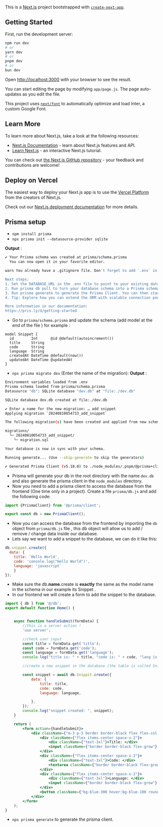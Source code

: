 This is a [Next.js](https://nextjs.org/) project bootstrapped with [`create-next-app`](https://github.com/vercel/next.js/tree/canary/packages/create-next-app).

## Getting Started

First, run the development server:

```bash
npm run dev
# or
yarn dev
# or
pnpm dev
# or
bun dev
```

Open [http://localhost:3000](http://localhost:3000) with your browser to see the result.

You can start editing the page by modifying `app/page.js`. The page auto-updates as you edit the file.

This project uses [`next/font`](https://nextjs.org/docs/basic-features/font-optimization) to automatically optimize and load Inter, a custom Google Font.

## Learn More

To learn more about Next.js, take a look at the following resources:

- [Next.js Documentation](https://nextjs.org/docs) - learn about Next.js features and API.
- [Learn Next.js](https://nextjs.org/learn) - an interactive Next.js tutorial.

You can check out [the Next.js GitHub repository](https://github.com/vercel/next.js/) - your feedback and contributions are welcome!

## Deploy on Vercel

The easiest way to deploy your Next.js app is to use the [Vercel Platform](https://vercel.com/new?utm_medium=default-template&filter=next.js&utm_source=create-next-app&utm_campaign=create-next-app-readme) from the creators of Next.js.

Check out our [Next.js deployment documentation](https://nextjs.org/docs/deployment) for more details.

## Prisma setup

-  `npm install prisma`
-  `npx prisma init --datasource-provider sqlite `

**Output** : 
```bash
✔ Your Prisma schema was created at prisma/schema.prisma
  You can now open it in your favorite editor.

warn You already have a .gitignore file. Don't forget to add `.env` in it to not commit any private information.

Next steps:
1. Set the DATABASE_URL in the .env file to point to your existing database. If your database has no tables yet, read https://pris.ly/d/getting-started
2. Run prisma db pull to turn your database schema into a Prisma schema.
3. Run prisma generate to generate the Prisma Client. You can then start querying your database.
4. Tip: Explore how you can extend the ORM with scalable connection pooling, global caching, and real-time database events. Read: https://pris.ly/cli/beyond-orm

More information in our documentation:
https://pris.ly/d/getting-started

```
-  Go to `prisma/schema.prisma` and update the schema (add model at the end of the file ) for example : 
```prisma
model Snippet {
  id        Int      @id @default(autoincrement())
  title     String
  code      String
  language  String
  createdAt DateTime @default(now())
  updatedAt DateTime @updatedAt
}
```
-  `npx prisma migrate dev` (Enter the name of the migration):
   **Output** :
```bash
Environment variables loaded from .env
Prisma schema loaded from prisma/schema.prisma
Datasource "db": SQLite database "dev.db" at "file:./dev.db"

SQLite database dev.db created at file:./dev.db

✔ Enter a name for the new migration: … add snippet
Applying migration `20240810054733_add_snippet`

The following migration(s) have been created and applied from new schema changes:

migrations/
  └─ 20240810054733_add_snippet/
    └─ migration.sql

Your database is now in sync with your schema.

Running generate... (Use --skip-generate to skip the generators)

✔ Generated Prisma Client (v5.18.0) to ./node_modules/.pnpm/@prisma+client@5.18.0_prisma@5.18.0/node_modules/@prisma/client in 38ms


```

- Prisma will generate your db in the root directory with the name `dev.db` and also generate the prisma client in the `node_modules` directory.
- Now you need to add a prisma client to access the database from the frontend (One time only in a project).
  Create a file `prisma/db.js` and add the following code:
```javascript
import {PrismaClient} from '@prisma/client';

export const db = new PrismaClient();
```
- Now you can access the database from the frontend by importing the `db` object from `prisma/db.js` file , this db object will allow us to add / remove / change data inside our database.
- Lets say we want to add a snippet to the database, we can do it like this:
```javascript
db.snippet.create({
  data: {
    title: 'Hello World',
    code: 'console.log("Hello World")',
    language: 'javascript'
    }
});
```
- Make sure the db.**name**.create is **exactly** the same as the model name in the schema in our example its Snippet .
- In our frontend we will create a form to add the snippet to the database.
```jsx
import { db } from '@/db';
export default function Home() {


    async function handleSubmit(formData) {
        //this is a server action !
        'use server';

        //check user input
        const title = formData.get('title');
        const code = formData.get('code');
        const language = formData.get('language');
        console.log("title is: " + title, "code is: " + code, "lang is: " + language);

        //create a new snippet in the database (the table is called Snippit like in out schema.prisma file)

        const snippet = await db.Snippit.create({
            data: {
                title: title,
                code: code,
                language: language,

            },
        });
        console.log("snippet created: ", snippet);
    }

    return (
        <form action={handleSubmit}>
            <div className={"m-3 p-3 border border-black flex flex-col space-y-4"}>
                <div className={"flex items-center space-x-2"}>
                    <div className={"text-3xl"}>Title: </div>
                    <input className={"border border-black flex-grow"} name="title" placeholder="snippet title"/>
                </div>
                <div className={"flex items-center space-x-2"}>
                    <div className={"text-3xl"}>Code: </div>
                    <textarea className={"border border-black flex-grow h-40"} name="code" placeholder="Code" />
                </div>
                <div className={"flex items-center space-x-2"}>
                    <div className={"text-3xl"}>Language: </div>
                    <input className={"border border-black flex-grow"} name="language" placeholder="language" />
                </div>
                <button className={"bg-blue-300 hover:bg-blue-100 rounded"} type="submit">Add snippet</button>
            </div>
        </form>
    );
}
```
- `npx prisma generate` to generate the prisma client.